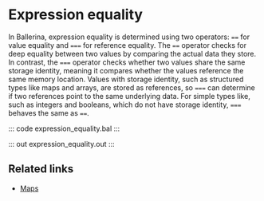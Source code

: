 # Expression equality

In Ballerina, expression equality is determined using two operators: `==` for value equality and `===` for reference equality. The `==` operator checks for deep equality between two values by comparing the actual data they store. In contrast, the `===` operator checks whether two values share the same storage identity, meaning it compares whether the values reference the same memory location. 
Values with storage identity, such as structured types like maps and arrays, are stored as references, so `===` can determine if two references point to the same underlying data. For simple types like, such as integers and booleans, which do not have storage identity, `===` behaves the same as `==`.

::: code expression_equality.bal :::

::: out expression_equality.out :::

## Related links
- [Maps](/learn/by-example/maps)
